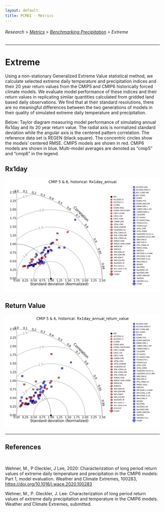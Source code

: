 ```yaml
---
layout: default
title: PCMDI - Metrics
---
```

###### Research > [Metrics][Metrics] > [Benchmarking Precipitation][precip] > Extreme
---

# Extreme 

Using a non-stationary Generalized Extreme Value statistical method, we calculate selected extreme daily temperature and precipitation indices and their 20 year return values from the CMIP5 and CMIP6 historically forced climate models. We evaluate model performance of these indices and their return values in replicating similar quantities calculated from gridded land based daily observations. We find that at their standard resolutions, there are no meaningful differences between the two generations of models in their quality of simulated extreme daily temperature and precipitation.

Below: Taylor diagram measuring model performance of simulating annual Rx1day and its 20 year return value. The radial axis is normalized standard deviation while the angular axis is the centered pattern correlation. The reference data set is REGEN (black square). The concentric circles show the models’ centered RMSE. CMIP5 models are shown in red. CMIP6 models are shown in blue. Multi-model averages are denoted as “cmip5” and “cmip6” in the legend.

## Rx1day

<img src="taylor_diagram_cmip5and6_historical_Rx1day_annual.png" alt="Rx1day">

## Return Value

<img src="taylor_diagram_cmip5and6_historical_Rx1day_annual_return_value.png" alt="Return Value">

<br/>



---

## References
<br/>

Wehner, M., P Gleckler, J Lee, 2020: Characterization of long period return values of extreme daily temperature and precipitation in the CMIP6 models: Part 1, model evaluation.  Weather and Climate Extremes, 100283, https://doi.org/10.1016/j.wace.2020.100283

Wehner, M., P. Gleckler, J. Lee: Characterization of long period return values of extreme daily precipitation and temperature in the CMIP6 models. Weather and Climate Extremes, submitted.


[TD_MS-1]: https://pcmdi.llnl.gov/pmp-preliminary-results/interactive_plot/precip/mean_state/TD.pr.clim.ann.cmip6.historical.regrid2.2p5x2p5.png

[Line_SC-1]: https://pcmdi.llnl.gov/pmp-preliminary-results/interactive_plot/precip/seasonal_cycle/pr_annual.cycle_all.loc.mod_interactive.html
[Bar_SC-1]: https://pcmdi.llnl.gov/pmp-preliminary-results/interactive_plot/precip/seasonal_cycle/pr_annual.cycle_rms.bar_all.loc.mod_interactive.html

[Bar_VAC-1]: https://pcmdi.llnl.gov/pmp-preliminary-results/interactive_plot/precip/variability_across_timescales/STD_across_timescales/pr_STD.amean_interactive_regrid.180x90_cmip5.html
[Bar_VAC-2]: https://pcmdi.llnl.gov/pmp-preliminary-results/interactive_plot/precip/variability_across_timescales/STD_across_timescales/pr_STD.amean_interactive_regrid.180x90_cmip6.html
[Port_VAC-1]: https://pcmdi.llnl.gov/pmp-preliminary-results/interactive_plot/precip/variability_across_timescales/STD_across_timescales/pr_STD.amean_portrait_interactive_regrid.180x90_cmip5.html
[Port_VAC-2]: https://pcmdi.llnl.gov/pmp-preliminary-results/interactive_plot/precip/variability_across_timescales/STD_across_timescales/pr_STD.amean_portrait_interactive_regrid.180x90_cmip6.html

[Line_DC-1]: https://pcmdi.llnl.gov/pmp-preliminary-results/interactive_plot/precip/variability_across_timescales/diurnal_cycle/pr_diurnal.cycle_all.loc.mod_interactive.html
[Bar_DC-1]: https://pcmdi.llnl.gov/pmp-preliminary-results/interactive_plot/precip/variability_across_timescales/diurnal_cycle/pr_diurnal.cycle_rms.bar_all.loc.mod_interactive.html
[Bar_DC-2]: https://pcmdi.llnl.gov/pmp-preliminary-results/interactive_plot/precip/diurnal/pr_diurnal.cycle_rms.bar_all.loc.mod_interactive.html


[Metrics]:{{site.baseurl}}/research/metrics
[precip]:{{site.baseurl}}/research/metrics/precip

